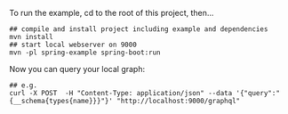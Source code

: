 
To run the example, cd to the root of this project, then...
```
## compile and install project including example and dependencies
mvn install
## start local webserver on 9000
mvn -pl spring-example spring-boot:run
```
Now you can query your local graph:
```
## e.g.
curl -X POST  -H "Content-Type: application/json" --data '{"query":"{__schema{types{name}}}"}' "http://localhost:9000/graphql"
```